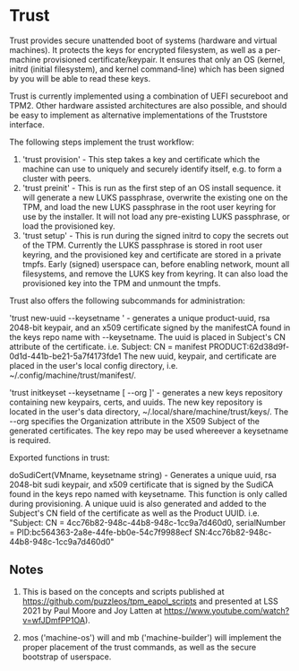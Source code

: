 # Trust

Trust provides secure unattended boot of systems (hardware and virtual
machines).  It protects the keys for encrypted filesystem, as well as
a per-machine provisioned certificate/keypair.  It ensures that only an
OS (kernel, initrd (initial filesystem), and kernel command-line) which
has been signed by you will be able to read these keys.

Trust is currently implemented using a combination of UEFI secureboot
and TPM2.  Other hardware assisted architectures are also possible,
and should be easy to implement as alternative implementations of
the Truststore interface.

The following steps implement the trust workflow:

1. 'trust provision' - This step takes a key and certificate which the
   machine can use to uniquely and securely identify itself, e.g. to
   form a cluster with peers.
2. 'trust preinit' - This is run as the first step of an OS install
   sequence.  it will generate a new LUKS passphrase, overwrite the
   existing one on the TPM, and load the new LUKS passphrase in the root
   user keyring for use by the installer.  It will not load any
   pre-existing LUKS passphrase, or load the provisioned key.
3. 'trust setup' - This is run during the signed initrd to copy the
   secrets out of the TPM.  Currently the LUKS passphrase is stored
   in root user keyring, and the provisioned key and certificate are
   stored in a private tmpfs.  Early (signed) userspace can, before
   enabling network, mount all filesystems, and remove the LUKS key from
   keyring.  It can also load the provisioned key into the TPM and
   unmount the tmpfs.

Trust also offers the following subcommands for administration:

   'trust new-uuid --keysetname <name>' - generates a unique product-uuid,
   rsa 2048-bit keypair, and an x509 certificate signed by the manifestCA
   found in the keys repo name with --keysetname. The uuid is placed in
   Subject's CN attribute of the certificate.
   i.e. Subject: CN = manifest PRODUCT:62d38d9f-0d1d-441b-be21-5a7f4173fde1
   The new uuid, keypair, and certificate are placed in the user's local
   config directory, i.e. ~/.config/machine/trust/manifest/.

   'trust initkeyset --keysetname <name> [ --org <organization> ]'  - generates
   a new keys repository containing new keypairs, certs, and uuids. The new
   key repository is located in the user's data directory,
   ~/.local/share/machine/trust/keys/<name>.
   The --org specifies the Organization attribute in the X509 Subject of the
   generated certificates. The key repo may be used whereever a
   keysetname is required.

Exported functions in trust:

   doSudiCert(VMname, keysetname string) - Generates a unique uuid,
   rsa 2048-bit sudi keypair, and x509 certificate that is signed by the
   SudiCA found in the keys repo named with keysetname. This function is
   only called during provisioning. A unique uuid is also generated and added
   to the Subject's CN field of the certificate as well as the Product UUID.
   i.e.
   "Subject: CN = 4cc76b82-948c-44b8-948c-1cc9a7d460d0, serialNumber =
   PID:bc564363-2a8e-44fe-bb0e-54c7f9988ecf SN:4cc76b82-948c-44b8-948c-1cc9a7d460d0"

## Notes

1. This is based on the concepts and scripts published at
https://github.com/puzzleos/tpm_eapol_scripts and presented at LSS 2021
by Paul Moore and Joy Latten at
https://www.youtube.com/watch?v=wfJDmfPP1OA).

2. mos ('machine-os') will and mb ('machine-builder') will implement
the proper placement of the trust commands, as well as the secure
bootstrap of userspace.
